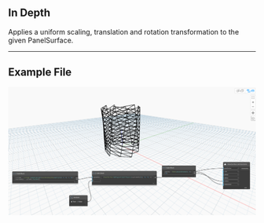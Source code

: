 ## In Depth
Applies a uniform scaling, translation and rotation transformation to the given PanelSurface.
___
## Example File

![SetTransform](./Autodesk.DesignScript.Geometry.PanelSurface.SetTransform_img.jpg)
